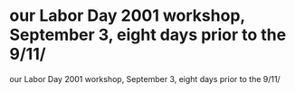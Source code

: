 # our Labor Day 2001 workshop, September 3, eight days prior to the 9/11/

our Labor Day 2001 workshop, September 3, eight days prior to the 9/11/